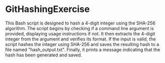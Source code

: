 # GitHashingExercise

This Bash script is designed to hash a 4-digit integer using the SHA-256 algorithm. The script begins by checking if a command line argument is provided, displaying usage instructions if not. It then extracts the 4-digit integer from the argument and verifies its format. If the input is valid, the script hashes the integer using SHA-256 and saves the resulting hash to a file named "hash_output.txt". Finally, it prints a message indicating that the hash has been generated and saved.

